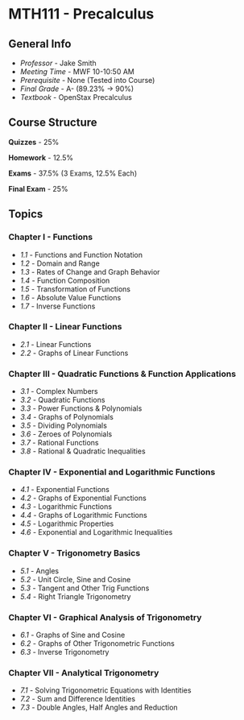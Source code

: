 # MTH111 - Precalculus

## General Info

* _Professor_ - Jake Smith
* _Meeting Time_ - MWF 10-10:50 AM
* _Prerequisite_ - None (Tested into Course)
* _Final Grade_ - A- (89.23% -> 90%)
* _Textbook_ - OpenStax Precalculus

## Course Structure

**Quizzes** - 25%

**Homework** - 12.5%

**Exams** - 37.5% (3 Exams, 12.5% Each)

**Final Exam** - 25%

## Topics

### Chapter I - Functions
- _1.1_ - Functions and Function Notation
- _1.2_ - Domain and Range
- _1.3_ - Rates of Change and Graph Behavior
- _1.4_ - Function Composition
- _1.5_ - Transformation of Functions
- _1.6_ - Absolute Value Functions
- _1.7_ - Inverse Functions


### Chapter II - Linear Functions
- _2.1_ - Linear Functions
- _2.2_ - Graphs of Linear Functions

  
### Chapter III - Quadratic Functions & Function Applications
- _3.1_ - Complex Numbers
- _3.2_ - Quadratic Functions
- _3.3_ - Power Functions & Polynomials
- _3.4_ - Graphs of Polynomials
- _3.5_ - Dividing Polynomials
- _3.6_ - Zeroes of Polynomials
- _3.7_ - Rational Functions
- _3.8_ - Rational & Quadratic Inequalities

  
### Chapter IV - Exponential and Logarithmic Functions
- _4.1_ - Exponential Functions
- _4.2_ - Graphs of Exponential Functions
- _4.3_ - Logarithmic Functions
- _4.4_ - Graphs of Logarithmic Functions
- _4.5_ - Logarithmic Properties
- _4.6_ - Exponential and Logarithmic Inequalities

  
### Chapter V - Trigonometry Basics
- _5.1_ - Angles
- _5.2_ - Unit Circle, Sine and Cosine
- _5.3_ - Tangent and Other Trig Functions
- _5.4_ - Right Triangle Trigonometry


### Chapter VI - Graphical Analysis of Trigonometry
- _6.1_ - Graphs of Sine and Cosine
- _6.2_ - Graphs of Other Trigonometric Functions
- _6.3_ - Inverse Trigonometry

  
### Chapter VII - Analytical Trigonometry
- _7.1_ - Solving Trigonometric Equations with Identities
- _7.2_ - Sum and Difference Identities
- _7.3_ - Double Angles, Half Angles and Reduction 

